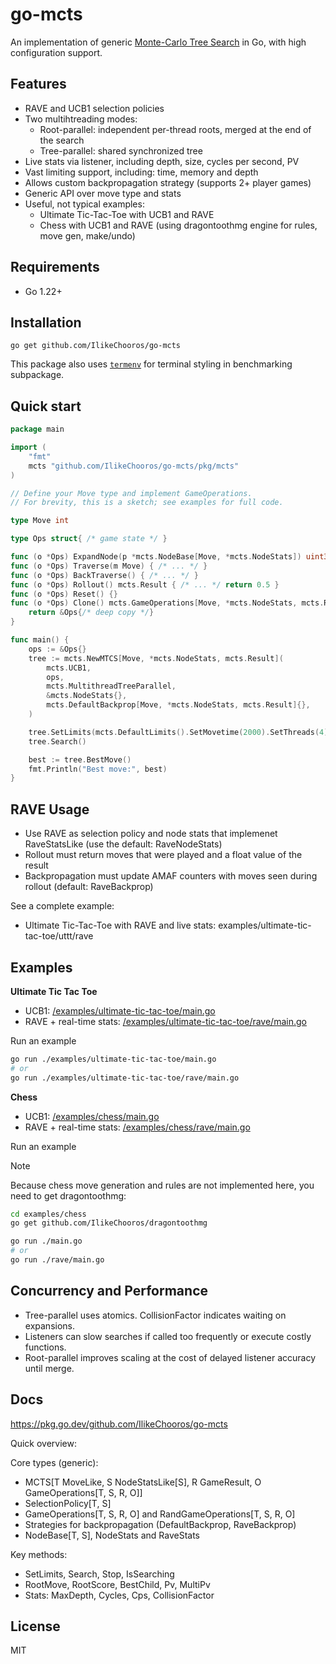 # go-mcts

An implementation of generic [Monte-Carlo Tree Search](https://en.wikipedia.org/wiki/Monte_Carlo_tree_search) in Go, with high configuration support.

## Features
- RAVE and UCB1 selection policies
- Two multihtreading modes:
  - Root-parallel: independent per-thread roots, merged at the end of the search
  - Tree-parallel: shared synchronized tree
- Live stats via listener, including depth, size, cycles per second, PV
- Vast limiting support, including: time, memory and depth
- Allows custom backpropagation strategy (supports 2+ player games)
- Generic API over move type and stats
- Useful, not typical examples:
  - Ultimate Tic-Tac-Toe with UCB1 and RAVE
  - Chess with UCB1 and RAVE (using dragontoothmg engine for rules, move gen, make/undo)

## Requirements
- Go 1.22+

## Installation
```
go get github.com/IlikeChooros/go-mcts
```

This package also uses [`termenv`](https://github.com/muesli/termenv) for terminal styling in benchmarking subpackage.

## Quick start

```go
package main

import (
    "fmt"
    mcts "github.com/IlikeChooros/go-mcts/pkg/mcts"
)

// Define your Move type and implement GameOperations.
// For brevity, this is a sketch; see examples for full code.

type Move int

type Ops struct{ /* game state */ }

func (o *Ops) ExpandNode(p *mcts.NodeBase[Move, *mcts.NodeStats]) uint32 { /* ... */ return 0 }
func (o *Ops) Traverse(m Move) { /* ... */ }
func (o *Ops) BackTraverse() { /* ... */ }
func (o *Ops) Rollout() mcts.Result { /* ... */ return 0.5 }
func (o *Ops) Reset() {}
func (o *Ops) Clone() mcts.GameOperations[Move, *mcts.NodeStats, mcts.Result] {
    return &Ops{/* deep copy */}
}

func main() {
    ops := &Ops{}
    tree := mcts.NewMTCS[Move, *mcts.NodeStats, mcts.Result](
        mcts.UCB1,
        ops,
        mcts.MultithreadTreeParallel,
        &mcts.NodeStats{},
        mcts.DefaultBackprop[Move, *mcts.NodeStats, mcts.Result]{},
    )

    tree.SetLimits(mcts.DefaultLimits().SetMovetime(2000).SetThreads(4))
    tree.Search()

    best := tree.BestMove()
    fmt.Println("Best move:", best)
}
```

## RAVE Usage
- Use RAVE as selection policy and node stats that implemenet RaveStatsLike (use the default: RaveNodeStats)
- Rollout must return moves that were played and a float value of the result
- Backpropagation must update AMAF counters with moves seen during rollout (default: RaveBackprop)

See a complete example:
- Ultimate Tic-Tac-Toe with RAVE and live stats: examples/ultimate-tic-tac-toe/uttt/rave

## Examples

**Ultimate Tic Tac Toe**
- UCB1: [/examples/ultimate-tic-tac-toe/main.go](./examples/ultimate-tic-tac-toe/main.go)
- RAVE + real-time stats: [/examples/ultimate-tic-tac-toe/rave/main.go](./examples/ultimate-tic-tac-toe/rave/main.go)

Run an example
```sh
go run ./examples/ultimate-tic-tac-toe/main.go
# or
go run ./examples/ultimate-tic-tac-toe/rave/main.go
```

**Chess**
- UCB1: [/examples/chess/main.go](./examples/chess/main.go)
- RAVE + real-time stats: [/examples/chess/rave/main.go](./examples/chess/rave/main.go)

Run an example

>[!NOTE]
> Because chess move generation and rules are not implemented here, you need to get dragontoothmg:
> ```sh
> cd examples/chess
> go get github.com/IlikeChooros/dragontoothmg
> ```

```sh
go run ./main.go
# or
go run ./rave/main.go
```

## Concurrency and Performance
- Tree-parallel uses atomics. CollisionFactor indicates waiting on expansions.
- Listeners can slow searches if called too frequently or execute costly functions.
- Root-parallel improves scaling at the cost of delayed listener accuracy until merge.

## Docs

https://pkg.go.dev/github.com/IlikeChooros/go-mcts

Quick overview:

Core types (generic):
- MCTS[T MoveLike, S NodeStatsLike[S], R GameResult, O GameOperations[T, S, R, O]]
- SelectionPolicy[T, S]
- GameOperations[T, S, R, O] and RandGameOperations[T, S, R, O]
- Strategies for backpropagation (DefaultBackprop, RaveBackprop)
- NodeBase[T, S], NodeStats and RaveStats

Key methods:
- SetLimits, Search, Stop, IsSearching
- RootMove, RootScore, BestChild, Pv, MultiPv
- Stats: MaxDepth, Cycles, Cps, CollisionFactor

## License
MIT